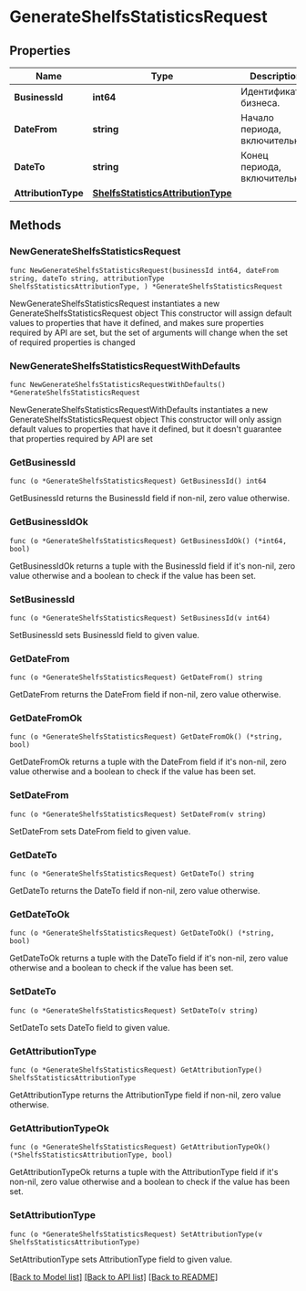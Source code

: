 # GenerateShelfsStatisticsRequest

## Properties

Name | Type | Description | Notes
------------ | ------------- | ------------- | -------------
**BusinessId** | **int64** | Идентификатор бизнеса. | 
**DateFrom** | **string** | Начало периода, включительно. | 
**DateTo** | **string** | Конец периода, включительно. | 
**AttributionType** | [**ShelfsStatisticsAttributionType**](ShelfsStatisticsAttributionType.md) |  | 

## Methods

### NewGenerateShelfsStatisticsRequest

`func NewGenerateShelfsStatisticsRequest(businessId int64, dateFrom string, dateTo string, attributionType ShelfsStatisticsAttributionType, ) *GenerateShelfsStatisticsRequest`

NewGenerateShelfsStatisticsRequest instantiates a new GenerateShelfsStatisticsRequest object
This constructor will assign default values to properties that have it defined,
and makes sure properties required by API are set, but the set of arguments
will change when the set of required properties is changed

### NewGenerateShelfsStatisticsRequestWithDefaults

`func NewGenerateShelfsStatisticsRequestWithDefaults() *GenerateShelfsStatisticsRequest`

NewGenerateShelfsStatisticsRequestWithDefaults instantiates a new GenerateShelfsStatisticsRequest object
This constructor will only assign default values to properties that have it defined,
but it doesn't guarantee that properties required by API are set

### GetBusinessId

`func (o *GenerateShelfsStatisticsRequest) GetBusinessId() int64`

GetBusinessId returns the BusinessId field if non-nil, zero value otherwise.

### GetBusinessIdOk

`func (o *GenerateShelfsStatisticsRequest) GetBusinessIdOk() (*int64, bool)`

GetBusinessIdOk returns a tuple with the BusinessId field if it's non-nil, zero value otherwise
and a boolean to check if the value has been set.

### SetBusinessId

`func (o *GenerateShelfsStatisticsRequest) SetBusinessId(v int64)`

SetBusinessId sets BusinessId field to given value.


### GetDateFrom

`func (o *GenerateShelfsStatisticsRequest) GetDateFrom() string`

GetDateFrom returns the DateFrom field if non-nil, zero value otherwise.

### GetDateFromOk

`func (o *GenerateShelfsStatisticsRequest) GetDateFromOk() (*string, bool)`

GetDateFromOk returns a tuple with the DateFrom field if it's non-nil, zero value otherwise
and a boolean to check if the value has been set.

### SetDateFrom

`func (o *GenerateShelfsStatisticsRequest) SetDateFrom(v string)`

SetDateFrom sets DateFrom field to given value.


### GetDateTo

`func (o *GenerateShelfsStatisticsRequest) GetDateTo() string`

GetDateTo returns the DateTo field if non-nil, zero value otherwise.

### GetDateToOk

`func (o *GenerateShelfsStatisticsRequest) GetDateToOk() (*string, bool)`

GetDateToOk returns a tuple with the DateTo field if it's non-nil, zero value otherwise
and a boolean to check if the value has been set.

### SetDateTo

`func (o *GenerateShelfsStatisticsRequest) SetDateTo(v string)`

SetDateTo sets DateTo field to given value.


### GetAttributionType

`func (o *GenerateShelfsStatisticsRequest) GetAttributionType() ShelfsStatisticsAttributionType`

GetAttributionType returns the AttributionType field if non-nil, zero value otherwise.

### GetAttributionTypeOk

`func (o *GenerateShelfsStatisticsRequest) GetAttributionTypeOk() (*ShelfsStatisticsAttributionType, bool)`

GetAttributionTypeOk returns a tuple with the AttributionType field if it's non-nil, zero value otherwise
and a boolean to check if the value has been set.

### SetAttributionType

`func (o *GenerateShelfsStatisticsRequest) SetAttributionType(v ShelfsStatisticsAttributionType)`

SetAttributionType sets AttributionType field to given value.



[[Back to Model list]](../README.md#documentation-for-models) [[Back to API list]](../README.md#documentation-for-api-endpoints) [[Back to README]](../README.md)


